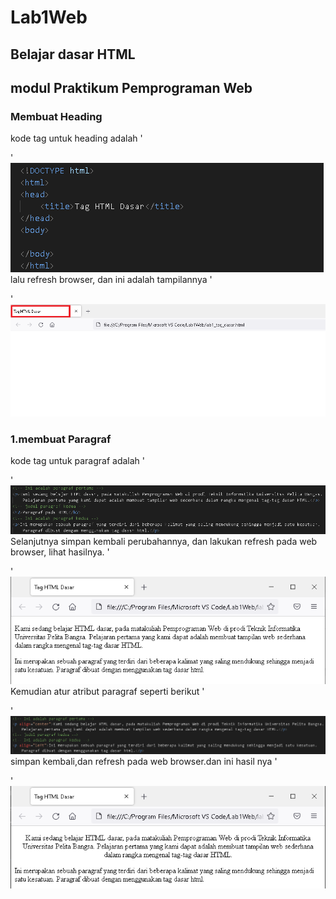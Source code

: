 # Lab1Web
## Belajar dasar HTML
## modul Praktikum Pemprograman Web
### Membuat Heading
kode tag untuk heading adalah '<p>'
 ![Gambar](Css.png)
lalu refresh browser, dan ini adalah tampilannya '<p>'
 ![Gambar](Ss.png)
### 1.membuat Paragraf 
kode tag untuk paragraf adalah '<p>'
 ![Gambar](Css1.png)  
Selanjutnya simpan kembali perubahannya, dan lakukan refresh pada web browser, lihat hasilnya.
 '<p>'
 ![Gambar](Ss1.png)
 Kemudian atur atribut paragraf seperti berikut '<p>'
 ![Gambar](Css1.0.png)
simpan kembali,dan refresh pada web browser.dan ini hasil nya '<p>'
 ![Gambar](Ss1.0.png)
